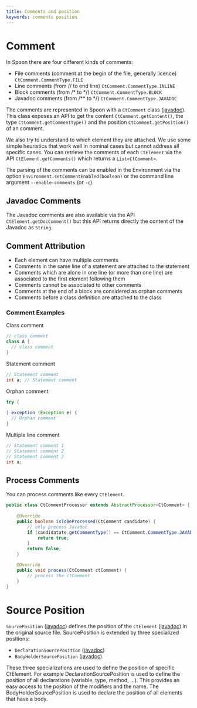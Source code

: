 ```yaml
---
title: Comments and position
keywords: comments position
---
```


# Comment

In Spoon there are four different kinds of comments:

* File comments (comment at the begin of the file, generally licence) `CtComment.CommentType.FILE`
* Line comments (from // to end line) `CtComment.CommentType.INLINE`
* Block comments (from /* to */) `CtComment.CommentType.BLOCK`
* Javadoc comments (from /** to */) `CtComment.CommentType.JAVADOC`

The comments are represented in Spoon with a `CtComment` class ([javadoc](http://spoon.gforge.inria.fr/mvnsites/spoon-core/apidocs/spoon/reflect/code/CtComment.html)). 
This class exposes an API to get the content `CtComment.getContent()`, the type `CtComment.getCommentType()` and the position `CtComment.getPosition()` of an comment.

We also try to understand to which element they are attached.
We use some simple heuristics that work well in nominal cases but cannot address all specific cases.
You can retrieve the comments of each `CtElement` via the API `CtElement.getComments()` which returns a `List<CtComment>`.

The parsing of the comments can be enabled in the Environment via the option `Environment.setCommentEnabled(boolean)` or the command line argument `--enable-comments` (or `-c`).  

## Javadoc Comments

The Javadoc comments are also available via the API `CtElement.getDocComment()` but this API returns directly the content of the Javadoc as `String`.

## Comment Attribution

* Each element can have multiple comments
* Comments in the same line of a statement are attached to the statement
* Comments which are alone in one line (or more than one line) are associated to the first element following them
* Comments cannot be associated to other comments
* Comments at the end of a block are considered as orphan comments
* Comments before a class definition are attached to the class

### Comment Examples

Class comment

```java
// class comment
class A {
  // class comment
}
```

Statement comment

```java
// Statement comment
int a; // Statement comment
```

Orphan comment

```java
try {
 
} exception (Exception e) {
  // Orphan comment
}
```

Multiple line comment

```java
// Statement comment 1
// Statement comment 2 
// Statement comment 3
int a;
```

## Process Comments

You can process comments like every `CtElement`.

```java
public class CtCommentProcessor extends AbstractProcessor<CtComment> {
    
    @Override
    public boolean isToBeProcessed(CtComment candidate) {
        // only process Javadoc
        if (candidatate.getCommentType() == CtComment.CommentType.JAVADOC) {
            return true;
        }
        return false;
    }

    @Override
    public void process(CtComment ctComment) {
        // process the ctComment
    } 
}
```

# Source Position

`SourcePosition` ([javadoc](http://spoon.gforge.inria.fr/mvnsites/spoon-core/apidocs/spoon/reflect/cu/SourcePosition.html)) defines the position of the `CtElement` ([javadoc](http://spoon.gforge.inria.fr/mvnsites/spoon-core/apidocs/spoon/reflect/declaration/CtElement.html)) in the original source file. 
SourcePosition is extended by three specialized positions:

- `DeclarationSourcePosition` ([javadoc](http://spoon.gforge.inria.fr/mvnsites/spoon-core/apidocs/spoon/reflect/cu/position/DeclarationSourcePosition.html)) 
- `BodyHolderSourcePosition` ([javadoc](http://spoon.gforge.inria.fr/mvnsites/spoon-core/apidocs/spoon/reflect/cu/position/BodyHolderSourcePosition.html)).

These three specializations are used to define the position of specific CtElement.
For example DeclarationSourcePosition is used to define the position of all declarations (variable, type, method, ...).
This provides an easy access to the position of the modifiers and the name.
The BodyHolderSourcePosition is used to declare the position of all elements that have a body.
